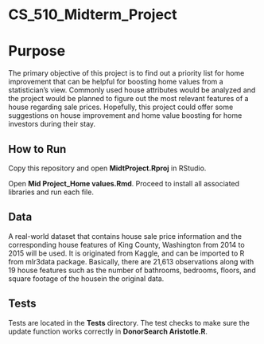 # CS_510_Midterm_Project

# Purpose
The primary objective of this project is to find out a priority list for home improvement that can be helpful for boosting home values from a statistician’s view. Commonly used house attributes would be analyzed and the project would be planned to figure out the most relevant features of a house regarding sale prices. Hopefully, this project could offer some suggestions on house improvement and home value boosting for home investors during their stay.

## How to Run
Copy this repository and open **MidtProject.Rproj** in RStudio. 

Open **Mid Project_Home values.Rmd**. Proceed to install all associated libraries and run each file.

## Data
A real-world dataset that contains house sale price information and the corresponding house features of King County, Washington from 2014 to 2015 will be used. It is originated from Kaggle, and can be imported to R from mlr3data package. Basically, there are 21,613 observations along with 19 house features such as the number of bathrooms, bedrooms, floors, and square footage of the housein the original data. 

## Tests
Tests are located in the **Tests** directory. The test checks to make sure the update function works correctly in **DonorSearch Aristotle.R**.
